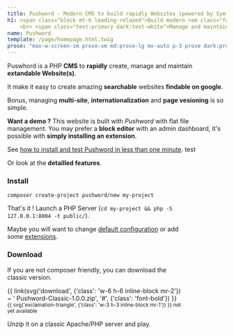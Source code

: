 ```yaml
---
title: Pushword - Modern CMS to build rapidly Websites (powered by Symfony)
h1: <span class="block mt-6 leading-relaxed">Build modern <em class="font-light">Content First</em> websites rapidly
    <br> <span class="text-primary dark:text-white">Manage and maintain it as quickly</span></span>
name: Pushword
template: /page/homepage.html.twig
prose: "max-w-screen-sm prose-sm md:prose-lg mx-auto p-3 prose dark:prose-light"
---
```


<div class="flex flex-row max-w-screen-lg mx-auto mb-6">

<div class="pr-6 -mt-3" markdown=1>

Puswhord is a PHP <strong>CMS</strong> to <strong>rapidly</strong> create, manage and maintain <strong>extandable Website(s)</strong>.

It make it easy to create amazing <strong>searchable</strong> websites <strong>findable on google</strong>.

Bonus, managing <strong>multi-site</strong>, <strong>internationalization</strong> and <strong>page vesioning</strong> is so simple.

<strong>Want a demo ?</strong> This website is built with _Pushword_ with flat file management. You may prefer a <strong>block editor</strong> with an admin dashboard, it's possible with **simply installing an extension**.

See [how to install and test Pushword in less than one minute](/installation). test

Or look at the <strong>detailled features</strong>.

</div>
<div class="hidden p-3 -mt-3 prose-sm rounded-sm shadow-lg bg-gray-50 dark:bg-gray-900 lg:block" style="width:400px" markdown=1>

### Install

<pre><code class="text-sm shell" style="overflow-x: hidden;">composer create-project pushword/new my-project</code></pre>

That's it ! Launch a PHP Server (`cd my-project && php -S 127.0.0.1:8004 -t public/`).

Maybe you will want to change [default configuration](/configuration) or add some [extensions](/extensions).

### Download

If you are not composer friendly, you can download the classic version.

<p class="text-center">{{ link(svg('download', {'class': 'w-6 h-6 inline-block mr-2'}) ~ ' Pushword-Classic-1.0.0.zip', '#', {'class': 'font-bold'}) }}
<br><small>{{ svg('exclamation-triangle', {'class': 'w-3 h-3 inline-block mr-1'}) }} not yet available</small></p>

Unzip it on a classic Apache/PHP server and play.

</div>
</div>

<div class="absolute hidden transform -right-14 w-96 -top-10 2xl:block 2xl:w-60 rotate-12" style="height:150vh">
  <div class="w-full h-full bg-repeat text-primary-100 heropattern-bubbles-gray-200">
  </div>
</div>

<!-- next: show a preview there -->

{% apply unprose %}

<div class="relative mb-6 shadow-sm bg-gray-50 dark:bg-gray-800 bg-gradient-to-r from-gray-50 to-white dark:from-gray-900 dark:to-gray-800">
    <div class="max-w-screen-sm mx-auto">
        <h2 class="pt-12 pb-6 text-4xl">Features<br><small class="text-lg">Create content and publish it on the web smoothly</small></h2>
    </div>

<div class="grid max-w-screen-sm grid-cols-2 gap-4 mx-auto md:px-12 md:grid-cols-4 xl:grid-cols-6 md:max-w-screen-2xl ">
    <div class="col-span-2">
        <!-- Edit -->
        <div class="px-3 py-6 mb-6 rounded-lg bg-green-50">
            <h2 class="flex mb-6 text-xl font-medium">
                <div class="flex-shrink-0">
                    <div class="flex items-center justify-center w-10 h-10 mt-2 text-white bg-green-500 rounded-full">{{
                        svg('tools') }}</div>
                </div>
                <div class="ml-3 text-green-500">Easy to install<br><small>Run it in a few seconds</small></div>
            </h2>
            <div class="prose md:prose-lg">
                <p>Pushword run on a classic up to date <strong>PHP</strong> environnement (and Composer). You have this on your
                    machine or just a cheap shared host ? So you are able to install it in a few seconds.</p>
                <p><a href="/installation">Learn more about requirements and installation.</a></p>
                <p>By default, it works without dirty work. It looks <strong>so simple</strong>. But don't be wrong, you
                    can do amazing custom thing with it !</p>
                <p class="text-sm font-light text-center text-green-500"> PHP 7 // <strong style="color: rgba(16, 185, 129, var(--tw-text-opacity));">PHP 8</strong> // Symfony5</p>
            </div>
        </div>
        <div class="px-3 py-6 mb-6 rounded-lg bg-indigo-50">
            <h2 class="flex mb-6 text-xl font-medium">
                <div class="flex-shrink-0">
                    <div class="flex items-center justify-center w-10 h-10 mt-2 text-white bg-indigo-500 rounded-full">
                        {{ svg('wave-square') }}</div>
                </div>
                <div class="ml-3 text-indigo-500">Extendable<br><small>Look ! It's a symfony application under the hood</small>
                </div>
            </h2>
            <div class="prose md:prose-lg"">
                <p>To create <strong>Multiple sites</strong> with <strong>multiple languages</strong> (i18n) and
                    managing them on <strong>multiple domains</strong> you don't need to extend the core. <strong>Simple
                        site</strong> and <strong>complex content network</strong> can be managed easily with Pushword
                    without extension.</p>
                <p>You want a <strong>blog</strong> or a <strong>documentation website</strong> ? Just install Pushword
                    and play.</p>
                <p>Want another feature ? Look at the <a href="/extensions">{{ svg('puzzle-piece')
                        }}&nbsp;extensions</a>.</p>
                <p>Not finding the one you want ? Pushword is built as a <strong>symfony bundle</strong> so just extend
                    your research to them or find an expert developper to make your wish reality.</p>
            </div>
        </div>
    </div>
    <div class="col-span-2">
        <div class="px-3 py-6 mb-6 rounded-lg bg-blue-50">
            <h2 class="flex mb-6 text-xl font-medium">
                <div class="flex-shrink-0">
                    <div class="flex items-center justify-center w-10 h-10 mt-2 text-white bg-blue-500 rounded-full">
                        {{ svg('feather-alt') }}
                    </div>
                </div>
                <div class="ml-3 text-blue-500">Just Write<br><small>Are you more Flat-file CMS or Full Featured Admin
                        ?</small></div>
            </h2>
            <div class="prose md:prose-lg"">
                <p>Pushword offers the two ways to manage a site : a <strong>simple, functionnable and efficient default
                        Admin</strong>, if you come from Wordpress, you will find your way easily or a <strong>powerfull
                        flat-file CMS</strong>, you will be able to edit your content or your template files from where
                    you want (nextcloud folder, custom editor, git compatible...).</p>
                <p>Default editor use <strong>Markdown/Html</strong> with extended <a href="/editor">features</a>
                    (video, responsive image, encrypted link...).</p>
                <p>A <a href="/extension/admin-block-editor">block editor</a> is avalaible for non-markdown friendly people.</p>
            </div>
        </div>
        <div class="px-3 py-6 mb-6 rounded-lg bg-red-50">
            <h2 class="flex mb-6 text-xl font-medium">
                <div class="flex-shrink-0">
                    <div class="flex items-center justify-center w-10 h-10 pt-1 mt-2 text-white bg-red-500 rounded-full">
                        {{ svg('paint-roller') }}
                    </div>
                </div>
                <div class="ml-3 text-red-500">Be unique : theme it quickly<br><small>Do you know Tailwind CSS and Twig ?</small>
                </div>
            </h2>
            <div class="prose md:prose-lg"">
                <p>Thanks to <strong>Tailwind CSS</strong> and <strong>Twig</strong>, you will be
                    able to customize the default theme rapidly if you master html and css.</p>
                <p>Maybe you will prefer rebuild your own custom theme. Do as you wish, you use Pushword.</p>
                <p>{{ svg('eye') }} Want to see how easy it is ? See this documentation website {{ link('assets',
                    'https://github.com/Pushword/Pushword/tree/main/packages/docs') }} and {{ link('template files',
                    'https://github.com/Pushword/Pushword/tree/main/packages/skeleton/templates/pushword.piedweb.com') }}.</p>
            </div>
        </div>
    </div>
    <div class="flex flex-col items-start col-span-2 xl:flex-col md:col-span-4 xl:col-span-2 md:flex-row xl:col-start-auto md:space-x-3 xl:space-x-0">
        <div class="px-3 py-6 mb-6 rounded-lg bg-pink-50">
            <h2 class="flex mb-6 text-xl font-medium">
                <div class="flex-shrink-0">
                    <div class="flex items-center justify-center w-10 h-10 mt-2 text-white bg-pink-500 rounded-full">
                        {{ svg('star') }}
                    </div>
                </div>
                <div class="ml-3 text-pink-500">Searchable website<br><small>Want to be found on google ?</small>
                </div>
            </h2>
            <div class="prose md:prose-lg"">
                <p>Pushword was first crafted by a seo and developper guy. Being on the first page of search result matters !</p>
                <p>So, of course, Pushword manage <strong>title</strong>, <strong>h1</strong>, <strong>description</strong>, <strong>nice url</strong>.</p>
                <p>But discover more SEO feature like <strong>health checker</strong> (dead links checker), <strong>internal links improver</strong> (suggest links to add in your content) and more...</p>
                <p>Woring about speed ? If default installation is not fast enough for you, you will fall in love with the <a href="/extension/static-generator">{{ svg('bolt') }} Static Website Generator</a>.</p>
            </div>
        </div>
        <div class="px-3 py-6 mb-6 rounded-lg bg-purple-50 md:-mt-24 xl:mt-0">
            <h2 class="flex mb-6 text-xl font-medium">
                <div class="flex-shrink-0">
                    <div class="flex items-center justify-center w-10 h-10 pt-1 mt-2 text-white bg-purple-500 rounded-full">
                        {{ svg('gem') }}
                    </div>
                </div>
                <div class="ml-3 text-purple-500">Design to last<br><small>Do you want to rebuild a new fancy website each year
                        ?</small>
                </div>
            </h2>
            <div class="prose md:prose-lg">
                <p>Pushword is crafted to last. Source code is <strong>hight quality</strong>, <strong>open source</strong> and <strong>well tested</strong>.</p>
                <p>Bringing a new feature or refactor your code will be painless. Thanks to <strong>symfony best practices</strong>, it will last in the time.</p>
            </div>
        </div>
    </div>
</div>
</div>

<div class="max-w-screen-sm p-3 mx-auto">

<h2 class="text-2xl pt-9"><small>Thanks to open source package and their contributors</small><br>Pushword CMS is built on top of</h2>

<ul class="flex flex-row my-6 space-x-6">
    <li class="text-center"><a href="https://symfony.com"><img src="/media/symfony.svg" alt="Symfony PHP Framework" class="h-16"><br><small>Symfony</small></a></li>
    <li class="text-center"><a href="https://codex.so/editor"><img src="/media/editorjs.svg" alt="Editor.js" class="h-16"><br><small>Editor.js</a></small></li>
    <li class="text-center"><a href="https://sonata-project.org"><img src="/media/sonata.svg" alt="Editor.js" class="w-16 h-16 bg-gray-300 rounded-full"><br><small>Sonata</small></a></li>
</ul>

<div class="pt-3 pb-12 prose dark:prose-light">
{% apply markdown %}
And many more ({{ link('see dependencies', 'https://github.com/Pushword/Pushword/blob/main/composer.json') }}).
{% endapply %}

</div>

</div>

<div class="shadow-sm bg-gray-50 -mb-14 dark:bg-gray-800">
<div class="max-w-screen-sm p-3 py-12 mx-auto prose-sm prose md:prose-lg dark:prose-light">

<h2>Next</h2>
{% apply markdown %}
Time to [read the docs](/installation) or maybe have a look to the {{ link(svg('github') ~ 'source code', 'https://github.com/Pushword/pushword') }}.

And follow {{ link('@PushwordCMS', 'https://twitter.com/PushwordCMS') }} on twitter or {{ link('github', 'https://github.com/Pushword/pushword') }} to be notified about updates or new extensions.
{% endapply %}

</div>
</div>

{% endapply %}
